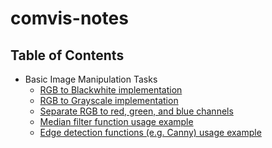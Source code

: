 # comvis-notes

## Table of Contents
<!---
  * [Installation](#installation)
    + [Auxiliary Classifier GAN](#ac-gan)
    + [Adversarial Autoencoder](#adversarial-autoencoder)
  * [Implementations](#implementations)
    + [Auxiliary Classifier GAN](#ac-gan)
    + [Adversarial Autoencoder](#adversarial-autoencoder)
-->
  * Basic Image Manipulation Tasks
    + [RGB to Blackwhite implementation](https://github.com/tbmreza/comvis-notes/blob/master/color2blackwhite.m)
    + [RGB to Grayscale implementation](https://github.com/tbmreza/comvis-notes/blob/master/color2grayscale.m)
    + [Separate RGB to red, green, and blue channels](https://github.com/tbmreza/comvis-notes/blob/master/color2channels.m)
    + [Median filter function usage example](https://github.com/tbmreza/comvis-notes/blob/master/medfilt.m)
    + [Edge detection functions (e.g. Canny) usage example](https://github.com/tbmreza/comvis-notes/blob/master/detectedge.m)
   
